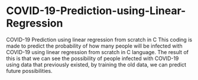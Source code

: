 # COVID-19-Prediction-using-Linear-Regression
COVID-19 Prediction using linear regression from scratch in C
This coding is made to predict the probability of how many people will be infected with COVID-19 using linear regression from scratch in C language. The result of this is that we can see the possibility of people infected with COVID-19 using data that previously existed, by training the old data, we can predict future possibilities.
